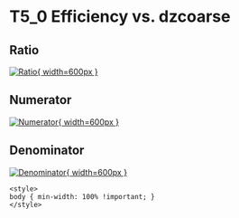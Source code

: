 # T5_0 Efficiency vs. dzcoarse

## Ratio

[![Ratio](../mtv/var/T5_0_eff_dzcoarse.png){ width=600px }](../mtv/var/T5_0_eff_dzcoarse.pdf)

## Numerator

[![Numerator](../mtv/num/T5_0_eff_dzcoarse_num.png){ width=600px }](../mtv/num/T5_0_eff_dzcoarse_num.pdf)

## Denominator

[![Denominator](../mtv/den/T5_0_eff_dzcoarse_den.png){ width=600px }](../mtv/den/T5_0_eff_dzcoarse_den.pdf)


``` {=html}
<style>
body { min-width: 100% !important; }
</style>
```
